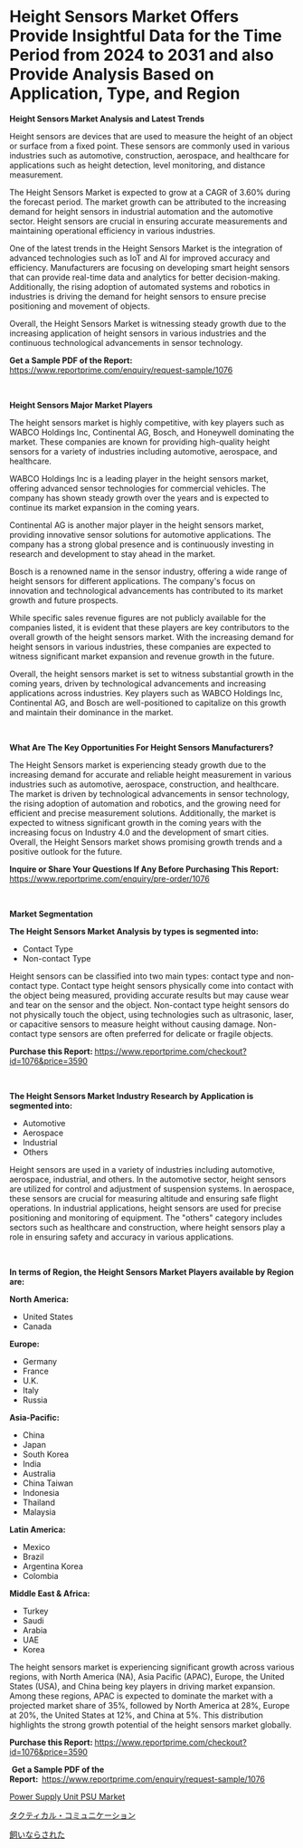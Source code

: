 <p><h1>Height Sensors Market Offers Provide Insightful Data for the Time Period from 2024 to 2031 and also Provide Analysis Based on Application, Type, and Region</h1></p><p><strong>Height Sensors Market Analysis and Latest Trends</strong></p>
<p><p>Height sensors are devices that are used to measure the height of an object or surface from a fixed point. These sensors are commonly used in various industries such as automotive, construction, aerospace, and healthcare for applications such as height detection, level monitoring, and distance measurement.</p><p>The Height Sensors Market is expected to grow at a CAGR of 3.60% during the forecast period. The market growth can be attributed to the increasing demand for height sensors in industrial automation and the automotive sector. Height sensors are crucial in ensuring accurate measurements and maintaining operational efficiency in various industries.</p><p>One of the latest trends in the Height Sensors Market is the integration of advanced technologies such as IoT and AI for improved accuracy and efficiency. Manufacturers are focusing on developing smart height sensors that can provide real-time data and analytics for better decision-making. Additionally, the rising adoption of automated systems and robotics in industries is driving the demand for height sensors to ensure precise positioning and movement of objects.</p><p>Overall, the Height Sensors Market is witnessing steady growth due to the increasing application of height sensors in various industries and the continuous technological advancements in sensor technology.</p></p>
<p><strong>Get a Sample PDF of the Report:&nbsp;</strong> <a href="https://www.reportprime.com/enquiry/request-sample/1076">https://www.reportprime.com/enquiry/request-sample/1076</a></p>
<p>&nbsp;</p>
<p><strong>Height Sensors Major Market Players</strong></p>
<p><p>The height sensors market is highly competitive, with key players such as WABCO Holdings Inc, Continental AG, Bosch, and Honeywell dominating the market. These companies are known for providing high-quality height sensors for a variety of industries including automotive, aerospace, and healthcare.</p><p>WABCO Holdings Inc is a leading player in the height sensors market, offering advanced sensor technologies for commercial vehicles. The company has shown steady growth over the years and is expected to continue its market expansion in the coming years.</p><p>Continental AG is another major player in the height sensors market, providing innovative sensor solutions for automotive applications. The company has a strong global presence and is continuously investing in research and development to stay ahead in the market.</p><p>Bosch is a renowned name in the sensor industry, offering a wide range of height sensors for different applications. The company's focus on innovation and technological advancements has contributed to its market growth and future prospects.</p><p>While specific sales revenue figures are not publicly available for the companies listed, it is evident that these players are key contributors to the overall growth of the height sensors market. With the increasing demand for height sensors in various industries, these companies are expected to witness significant market expansion and revenue growth in the future.</p><p>Overall, the height sensors market is set to witness substantial growth in the coming years, driven by technological advancements and increasing applications across industries. Key players such as WABCO Holdings Inc, Continental AG, and Bosch are well-positioned to capitalize on this growth and maintain their dominance in the market.</p></p>
<p>&nbsp;</p>
<p><strong>What Are The Key Opportunities For Height Sensors Manufacturers?</strong></p>
<p><p>The Height Sensors market is experiencing steady growth due to the increasing demand for accurate and reliable height measurement in various industries such as automotive, aerospace, construction, and healthcare. The market is driven by technological advancements in sensor technology, the rising adoption of automation and robotics, and the growing need for efficient and precise measurement solutions. Additionally, the market is expected to witness significant growth in the coming years with the increasing focus on Industry 4.0 and the development of smart cities. Overall, the Height Sensors market shows promising growth trends and a positive outlook for the future.</p></p>
<p><strong>Inquire or Share Your Questions If Any Before Purchasing This Report:</strong> <a href="https://www.reportprime.com/enquiry/pre-order/1076">https://www.reportprime.com/enquiry/pre-order/1076</a></p>
<p>&nbsp;</p>
<p><strong>Market Segmentation</strong></p>
<p><strong>The Height Sensors Market Analysis by types is segmented into:</strong></p>
<p><ul><li>Contact Type</li><li>Non-contact Type</li></ul></p>
<p><p>Height sensors can be classified into two main types: contact type and non-contact type. Contact type height sensors physically come into contact with the object being measured, providing accurate results but may cause wear and tear on the sensor and the object. Non-contact type height sensors do not physically touch the object, using technologies such as ultrasonic, laser, or capacitive sensors to measure height without causing damage. Non-contact type sensors are often preferred for delicate or fragile objects.</p></p>
<p><strong>Purchase this Report:&nbsp;</strong><a href="https://www.reportprime.com/checkout?id=1076&price=3590">https://www.reportprime.com/checkout?id=1076&price=3590</a></p>
<p>&nbsp;</p>
<p><strong>The Height Sensors Market Industry Research by Application is segmented into:</strong></p>
<p><ul><li>Automotive</li><li>Aerospace</li><li>Industrial</li><li>Others</li></ul></p>
<p><p>Height sensors are used in a variety of industries including automotive, aerospace, industrial, and others. In the automotive sector, height sensors are utilized for control and adjustment of suspension systems. In aerospace, these sensors are crucial for measuring altitude and ensuring safe flight operations. In industrial applications, height sensors are used for precise positioning and monitoring of equipment. The "others" category includes sectors such as healthcare and construction, where height sensors play a role in ensuring safety and accuracy in various applications.</p></p>
<p>&nbsp;</p>
<p><strong>In terms of Region, the Height Sensors Market Players available by Region are:</strong></p>
<p>
    <p> <strong> North America: </strong>
        <ul>
            <li>United States</li>
            <li>Canada</li>
        </ul>
        </p> 
    <p> <strong> Europe: </strong>
        <ul>
            <li>Germany</li>
            <li>France</li>
            <li>U.K.</li>
            <li>Italy</li>
            <li>Russia</li>
        </ul>
        </p> 
    <p> <strong> Asia-Pacific: </strong>
        <ul>
            <li>China</li>
            <li>Japan</li>
            <li>South Korea</li>
            <li>India</li>
            <li>Australia</li>
            <li>China Taiwan</li>
            <li>Indonesia</li>
            <li>Thailand</li>
            <li>Malaysia</li>
        </ul>
        </p> 
    <p> <strong> Latin America: </strong>
        <ul>
            <li>Mexico</li>
            <li>Brazil</li>
            <li>Argentina Korea</li>
            <li>Colombia</li>
        </ul>
        </p> 
    <p> <strong> Middle East & Africa: </strong>
        <ul>
            <li>Turkey</li>
            <li>Saudi</li>
            <li>Arabia</li>
            <li>UAE</li>
            <li>Korea</li>
        </ul>
    </p>
    </p>
<p><p>The height sensors market is experiencing significant growth across various regions, with North America (NA), Asia Pacific (APAC), Europe, the United States (USA), and China being key players in driving market expansion. Among these regions, APAC is expected to dominate the market with a projected market share of 35%, followed by North America at 28%, Europe at 20%, the United States at 12%, and China at 5%. This distribution highlights the strong growth potential of the height sensors market globally.</p></p>
<p><strong>Purchase this Report: </strong><a href="https://www.reportprime.com/checkout?id=1076&price=3590">https://www.reportprime.com/checkout?id=1076&price=3590</a></p>
<p>&nbsp;<strong>Get a Sample PDF of the Report:&nbsp;&nbsp;</strong><a href="https://www.reportprime.com/enquiry/request-sample/1076">https://www.reportprime.com/enquiry/request-sample/1076</a></p>
<p><strong></strong></p>
<p><p><a href="https://medium.com/@gabrieluffman5656/power-supply-unit-psu-market-outlook-industry-overview-and-forecast-2024-to-2031-f9409dc0a2b6">Power Supply Unit PSU Market</a></p><p><a href="https://github.com/jkjreqjscoxx7/Market-Research-Report-List-1/blob/main/51415598501.md">タクティカル・コミュニケーション</a></p><p><a href="https://github.com/hilmi-2a/Market-Research-Report-List-1/blob/main/28895778502.md">飼いならされた</a></p></p>